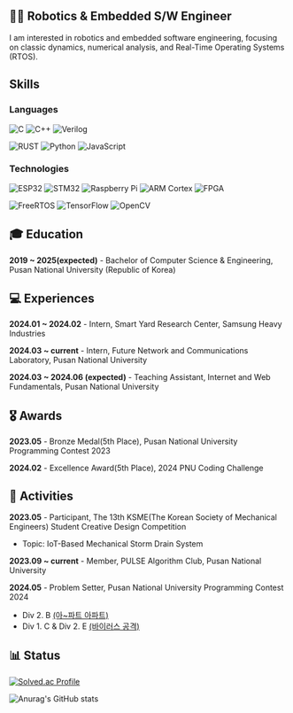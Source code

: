 ## 🙋‍♂️ Robotics & Embedded S/W Engineer
I am interested in robotics and embedded software engineering, focusing on classic dynamics, numerical analysis, and Real-Time Operating Systems (RTOS).
<!--
**DevSWYoon/DevSWYoon** is a ✨ _special_ ✨ repository because its `README.md` (this file) appears on your GitHub profile.

Here are some ideas to get you started:

- 🔭 I’m currently working on ...
- 🌱 I’m currently learning ...
- 👯 I’m looking to collaborate on ...
- 🤔 I’m looking for help with ...
- 💬 Ask me about ...
- 📫 How to reach me: ...
- 😄 Pronouns: ...
- ⚡ Fun fact: ...
-->

## Skills

### Languages
![C](https://img.shields.io/badge/C-00599C.svg?style=for-the-badge&logo=c&logoColor=white) ![C++](https://img.shields.io/badge/C++-00599C.svg?style=for-the-badge&logo=cplusplus&logoColor=white)  ![Verilog](https://img.shields.io/badge/Verilog-007ACC.svg?style=for-the-badge&logo=verilog&logoColor=white)


![RUST](https://img.shields.io/badge/Rust-000000.svg?style=for-the-badge&logo=rust&logoColor=white) ![Python](https://img.shields.io/badge/Python-3776AB.svg?style=for-the-badge&logo=python&logoColor=white) ![JavaScript](https://img.shields.io/badge/JavaScript-F7DF1E.svg?style=for-the-badge&logo=javascript&logoColor=black) 


### Technologies
![ESP32](https://img.shields.io/badge/ESP32-E7352C.svg?style=for-the-badge&logo=espressif&logoColor=white)  ![STM32](https://img.shields.io/badge/STM32-03234B.svg?style=for-the-badge&logo=stmicroelectronics&logoColor=white)  ![Raspberry Pi](https://img.shields.io/badge/Raspberry%20Pi-A22846.svg?style=for-the-badge&logo=raspberrypi&logoColor=white) ![ARM Cortex](https://img.shields.io/badge/ARM%20Cortex-0091BD.svg?style=for-the-badge&logo=arm&logoColor=white)  ![FPGA](https://img.shields.io/badge/FPGA-FF9A00.svg?style=for-the-badge&logo=xilinx&logoColor=white)

![FreeRTOS](https://img.shields.io/badge/FreeRTOS-0081CB.svg?style=for-the-badge&logo=freertos&logoColor=white)  ![TensorFlow](https://img.shields.io/badge/TensorFlow-FF6F00.svg?style=for-the-badge&logo=tensorflow&logoColor=white) ![OpenCV](https://img.shields.io/badge/OpenCV-5C3EE8.svg?style=for-the-badge&logo=opencv&logoColor=white)


## 🎓 Education
**2019 ~ 2025(expected)** - Bachelor of Computer Science & Engineering, Pusan National University (Republic of Korea)

## 💻 Experiences

**2024.01 ~ 2024.02** - Intern, Smart Yard Research Center, Samsung Heavy Industries

**2024.03 ~ current** - Intern, Future Network and Communications Laboratory, Pusan National University

**2024.03 ~ 2024.06 (expected)** - Teaching Assistant, Internet and Web Fundamentals, Pusan National University

## 🎖️ Awards

**2023.05** - Bronze Medal(5th Place), Pusan National University Programming Contest 2023

**2024.02** - Excellence Award(5th Place), 2024 PNU Coding Challenge


## 🏃 Activities
**2023.05** - Participant, The 13th KSME(The Korean Society of Mechanical Engineers) Student Creative Design Competition
 - Topic: IoT-Based Mechanical Storm Drain System

**2023.09 ~ current** - Member, PULSE Algorithm Club, Pusan National University

**2024.05** - Problem Setter, Pusan National University Programming Contest 2024
  - Div 2. B [(아~파트 아파트)](https://www.acmicpc.net/problem/31797)
  - Div 1. C & Div 2. E [(바이러스 공격)](https://www.acmicpc.net/problem/31791)

## 📊 Status

[![Solved.ac Profile](http://mazassumnida.wtf/api/generate_badge?boj=say4838)](https://solved.ac/say4838)

![Anurag's GitHub stats](https://github-readme-stats.vercel.app/api?username=DevSWYoon&show_icons=true&theme=radical)


